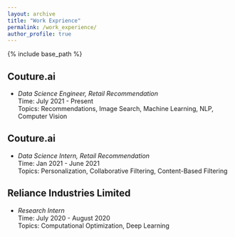 ```yaml
---
layout: archive
title: "Work Exprience"
permalink: /work_experience/
author_profile: true
---
```



{% include base_path %}

<!--
{% for post in site.work_experience reversed %}
  {% include archive-single.html %}
{% endfor %}
-->

## Couture.ai
* *Data Science Engineer, Retail Recommendation* <br/>
Time: July 2021 - Present <br/>
Topics: Recommendations, Image Search, Machine Learning, NLP, Computer Vision <br/>

## Couture.ai
* *Data Science Intern, Retail Recommendation* <br/>
Time: Jan 2021 - June 2021 <br/>
Topics: Personalization, Collaborative Filtering, Content-Based Filtering <br/>

## Reliance Industries Limited
* *Research Intern*  <br/>
Time: July 2020 - August 2020 <br/>
Topics: Computational Optimization, Deep Learning <br/>
